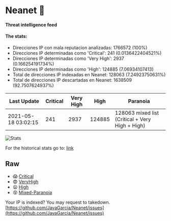 # Neanet :hocho:
#### Threat intelligence feed
#### The stats:

- Direcciones IP con mala reputacion analizadas: 1766572 (100%)
- Direcciones IP determinadas como 'Critical':  241 (0.0136422404521%)
- Direcciones IP determinadas como 'Very High':  2937 (0.166254191734%)
- Direcciones IP determinadas como 'High':  124885 (7.06934107413)
- Total de direcciones IP indexadas en Neanet:  128063 (7.24923750631%)
- Total de direcciones IP descartadas en Neanet:  1638509 (92.7507624937%)

| Last Update | Critical | Very High | High | Paranoia |
| --- | --- | --- | --- | --- |
| 2021-05-18 03:02:15 | 241 | 2937 | 124885 | 128063 mixed list (Critical + Very High + High)|

![Stats](https://docs.google.com/spreadsheets/d/e/2PACX-1vSnaNMIXVabIpDJjufMlzH7poXnshF3mgd8Is1g9ytUEzVsP5my4Trn8f-xkoLLQ38xpL3HtmUexLo6/pubchart?oid=501124687&format=image)

For the historical stats go to: [link](/stats.csv)
## Raw
- :scream: [Critical](https://raw.githubusercontent.com/JavaGarcia/Neanet/master/blacklists/neanet_critical.txt)
- :fearful: [VeryHigh](https://raw.githubusercontent.com/JavaGarcia/Neanet/master/blacklists/neanet_veryHigh.txtt)
- :frowning: [High](https://raw.githubusercontent.com/JavaGarcia/Neanet/master/blacklists/neanet_high.txt)
- :dizzy_face: [Mixed-Paranoia](https://raw.githubusercontent.com/JavaGarcia/Neanet/master/blacklists/neanet_all.txt)


Your IP is indexed? You may request to takedown. [https://github.com/JavaGarcia/Neanet/issues](https://github.com/JavaGarcia/Neanet/issues)












































































































































































































































































































































































































































































































































































































































































































































































































































































































































































































































































































































































































































































































































































































































































































































































































































































































































































































































































































































































































































































































































































































































































































































































































































































































































































































































































































































































































































































































































































































































































































































































































































































































































































































































































































































































































































































































































































































































































































































































































































































































































































































































































































































































































































































































































































































































































































































































































































































































































































































































































































































































































































































































































































































































































































































































































































































































































































































































































































































































































































































































































































































































































































































































































































































































































































































































